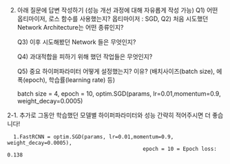 2. 아래 질문에 답변 작성하기 (성능 개선 과정에 대해 자유롭게 작성 가능)
      Q1) 어떤 옵티마이저, 로스 함수를 사용했는지?
       옵티마이저 : SGD, 
      Q2) 처음 시도했던 Network Architecture는 어떤 종류인지?
      
      Q3) 이후 시도해봤던 Network 들은 무엇인지?
      
      Q4) 과대적합을 피하기 위해 했던 작업들은 무엇인지?
      
      Q5) 중요 하이퍼파라미터 어떻게 설정했는지? 이유?
           (배치사이즈(batch size), 에폭(epoch), 학습률(learning rate) 등)
      
      batch size = 4, epoch = 10,
      optim.SGD(params, lr=0.01,momentum=0.9, weight_decay=0.0005)
           
2-1. 추가로 그동안 학습했던 모델별 하이퍼파라미터와 성능 간략히 적어주시면 더 좋습니다!
      
      1.FastRCNN = optim.SGD(params, lr=0.01,momentum=0.9, weight_decay=0.0005),
                                                epoch = 10 = Epoch loss: 0.138
